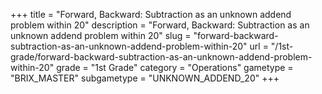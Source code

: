 +++
title = "Forward, Backward: Subtraction as an unknown addend problem within 20"
description = "Forward, Backward: Subtraction as an unknown addend problem within 20"
slug = "forward-backward-subtraction-as-an-unknown-addend-problem-within-20"
url = "/1st-grade/forward-backward-subtraction-as-an-unknown-addend-problem-within-20"
grade = "1st Grade"
category = "Operations"
gametype = "BRIX_MASTER"
subgametype = "UNKNOWN_ADDEND_20"
+++